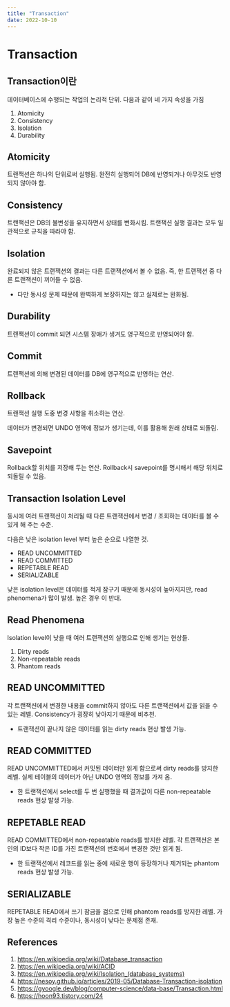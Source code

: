 ```yaml
---
title: "Transaction"
date: 2022-10-10
---
```


# Transaction

## Transaction이란

데이터베이스에 수행되는 작업의 논리적 단위. 다음과 같이 네 가지 속성을 가짐

1. Atomicity
2. Consistency
3. Isolation
4. Durability

## Atomicity

트랜잭션은 하나의 단위로써 실행됨. 완전히 실행되어 DB에 반영되거나 아무것도 반영되지 않아야 함.

## Consistency

트랜잭션은 DB의 불변성을 유지하면서 상태를 변화시킴. 트랜잭션 실행 결과는 모두 일관적으로 규칙을 따라야 함.

## Isolation

완료되지 않은 트랜잭션의 결과는 다른 트랜잭션에서 볼 수 없음. 즉, 한 트랜잭션 중 다른 트랜잭션이 끼어들 수 없음.

- 다만 동시성 문제 때문에 완벽하게 보장하지는 않고 실제로는 완화됨.

## Durability

트랜잭션이 commit 되면 시스템 장애가 생겨도 영구적으로 반영되어야 함.

## Commit

트랜잭션에 의해 변경된 데이터를 DB에 영구적으로 반영하는 연산.

## Rollback

트랜잭션 실행 도중 변경 사항을 취소하는 연산.

데이터가 변경되면 UNDO 영역에 정보가 생기는데, 이를 활용해 원래 상태로 되돌림.

## Savepoint

Rollback할 위치를 저장해 두는 연산. Rollback시 savepoint를 명시해서 해당 위치로 되돌릴 수 있음.

## Transaction Isolation Level

동시에 여러 트랜잭션이 처리될 때 다른 트랜잭션에서 변경 / 조회하는 데이터를 볼 수 있게 해 주는 수준.

다음은 낮은 isolation level 부터 높은 순으로 나열한 것.

- READ UNCOMMITTED
- READ COMMITTED
- REPETABLE READ
- SERIALIZABLE

낮은 isolation level은 데이터를 적게 잠구기 때문에 동시성이 높아지지만, read phenomena가 많이 발생. 높은 경우 이 반대.

## Read Phenomena

Isolation level이 낮을 때 여러 트랜잭션의 실행으로 인해 생기는 현상들.

1. Dirty reads
2. Non-repeatable reads
3. Phantom reads

## READ UNCOMMITTED

각 트랜잭션에서 변경한 내용을 commit하지 않아도 다른 트랜잭션에서 값을 읽을 수 있는 레벨. Consistency가 굉장히 낮아지기 때문에 비추천.

- 트랜잭션이 끝나지 않은 데이터를 읽는 dirty reads 현상 발생 가능.

## READ COMMITTED

READ UNCOMMITTED에서 커밋된 데이터만 읽게 함으로써 dirty reads를 방지한 레벨. 실제 테이블의 데이터가 아닌 UNDO 영역의 정보를 가져 옴.

- 한 트랜잭션에서 select를 두 번 실행했을 때 결과값이 다른 non-repeatable reads 현상 발생 가능.

## REPETABLE READ

READ COMMITTED에서 non-repeatable reads를 방지한 레벨. 각 트랜잭션은 본인의 ID보다 작은 ID를 가진 트랜잭션의 번호에서 변경한 것만 읽게 됨.

- 한 트랜잭션에서 레코드를 읽는 중에 새로운 행이 등장하거나 제거되는 phantom reads 현상 발생 가능.

## SERIALIZABLE

REPETABLE READ에서 쓰기 잠금을 걺으로 인해 phantom reads를 방지한 레벨. 가장 높은 수준의 격리 수준이나, 동시성이 낮다는 문제점 존재.

## References

1. https://en.wikipedia.org/wiki/Database_transaction
2. https://en.wikipedia.org/wiki/ACID
3. https://en.wikipedia.org/wiki/Isolation_(database_systems)
4. https://nesoy.github.io/articles/2019-05/Database-Transaction-isolation
5. https://gyoogle.dev/blog/computer-science/data-base/Transaction.html
6. https://hoon93.tistory.com/24

